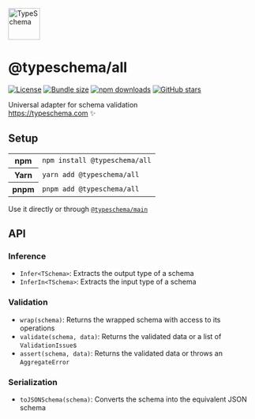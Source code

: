 <!-- This file is generated. Do not modify it manually! -->

<img src="https://typeschema.com/assets/logo.png" width="64px" alt="TypeSchema" />
<h1>@typeschema/all</h1>
<p>
  <a href="https://opensource.org/licenses/MIT" rel="nofollow"><img src="https://img.shields.io/github/license/decs/typeschema" alt="License"></a>
  <a href="https://bundlephobia.com/package/@typeschema/all" rel="nofollow"><img src="https://img.shields.io/bundlephobia/minzip/%40typeschema%2Fall" alt="Bundle size"></a>
  <a href="https://www.npmjs.com/package/@typeschema/all" rel="nofollow"><img src="https://img.shields.io/npm/dw/@typeschema/all.svg" alt="npm downloads"></a>
  <a href="https://github.com/decs/typeschema/stargazers" rel="nofollow"><img src="https://img.shields.io/github/stars/decs/typeschema" alt="GitHub stars"></a>
</p>
<p>
  Universal adapter for schema validation
  <br />
  <a href="https://typeschema.com">https://typeschema.com</a> ✨
</p>

## Setup

<table>
  <tr>
    <th>npm</th>
    <td><code>npm install @typeschema/all</code></td>
  </tr>
  <tr>
    <th>Yarn</th>
    <td><code>yarn add @typeschema/all</code></td>
  </tr>
  <tr>
    <th>pnpm</th>
    <td><code>pnpm add @typeschema/all</code></td>
  </tr>
</table>

Use it directly or through [`@typeschema/main`](https://github.com/decs/typeschema/tree/main/packages/main)

## API

### Inference
- `Infer<TSchema>`: Extracts the output type of a schema
- `InferIn<TSchema>`: Extracts the input type of a schema
### Validation
- `wrap(schema)`: Returns the wrapped schema with access to its operations
- `validate(schema, data)`: Returns the validated data or a list of `ValidationIssue`s
- `assert(schema, data)`: Returns the validated data or throws an `AggregateError`
### Serialization
- `toJSONSchema(schema)`: Converts the schema into the equivalent JSON schema
